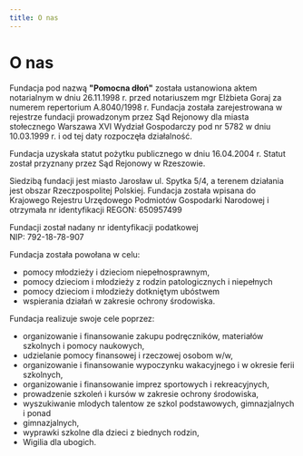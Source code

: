 ```yaml
---
title: O nas
---
```


# O nas

Fundacja pod nazwą **"Pomocna dłoń"** została ustanowiona aktem notarialnym w dniu 26.11.1998 r. przed notariuszem mgr Elżbieta Goraj za numerem repertorium A.8040/1998 r. Fundacja została zarejestrowana w rejestrze fundacji prowadzonym przez Sąd Rejonowy dla miasta stołecznego Warszawa XVI Wydział Gospodarczy pod nr 5782 w dniu 10.03.1999 r. i od tej daty rozpoczęła działalność.  
  
Fundacja uzyskała statut pożytku publicznego w dniu 16.04.2004 r. Statut został przyznany przez Sąd Rejonowy w Rzeszowie.  
  
Siedzibą fundacji jest miasto Jarosław ul. Spytka 5/4, a terenem działania jest obszar Rzeczpospolitej Polskiej. Fundacja została wpisana do Krajowego Rejestru Urzędowego Podmiotów Gospodarki Narodowej i otrzymała nr identyfikacji REGON: 650957499  
  
Fundacji został nadany nr identyfikacji podatkowej  
NIP: 792-18-78-907  
  
Fundacja została powołana w celu:

* pomocy młodzieży i dzieciom niepełnosprawnym,
* pomocy dzieciom i młodzieży z rodzin patologicznych i niepełnych
* pomocy dzieciom i młodzieży dotkniętym ubóstwem
* wspierania działań w zakresie ochrony środowiska.
  
  
Fundacja realizuje swoje cele poprzez:

* organizowanie i finansowanie zakupu podręczników, materiałów szkolnych i pomocy naukowych,
* udzielanie pomocy finansowej i rzeczowej osobom w/w,
* organizowanie i finansowanie wypoczynku wakacyjnego i w okresie ferii szkolnych,
* organizowanie i finansowanie imprez sportowych i rekreacyjnych,
* prowadzenie szkoleń i kursów w zakresie ochrony środowiska,
* wyszukiwanie mlodych talentow ze szkol podstawowych, gimnazjalnych i ponad
* gimnazjalnych,
* wyprawki szkolne dla dzieci z biednych rodzin,
* Wigilia dla ubogich.
